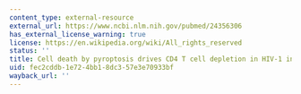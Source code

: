 ```yaml
---
content_type: external-resource
external_url: https://www.ncbi.nlm.nih.gov/pubmed/24356306
has_external_license_warning: true
license: https://en.wikipedia.org/wiki/All_rights_reserved
status: ''
title: Cell death by pyroptosis drives CD4 T cell depletion in HIV-1 infection
uid: fec2cddb-1e72-4bb1-8dc3-57e3e70933bf
wayback_url: ''
---
```

